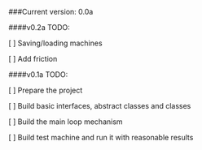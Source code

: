###Current version: 0.0a


####v0.2a TODO:

[ ] Saving/loading machines

[ ] Add friction

####v0.1a TODO:

[ ] Prepare the project

[ ] Build basic interfaces, abstract classes and classes

[ ] Build the main loop mechanism

[ ] Build test machine and run it with reasonable results
